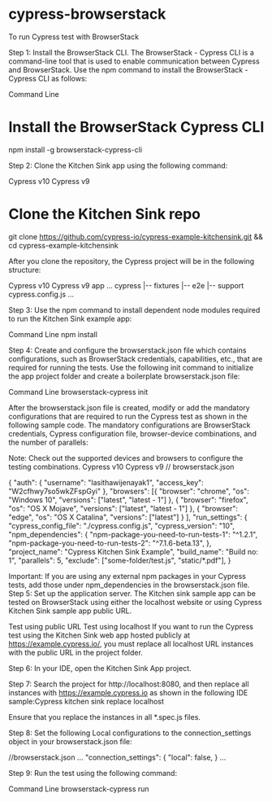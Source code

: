 # cypress-browserstack
To run Cypress test with BrowserStack

Step 1: Install the BrowserStack CLI. The BrowserStack - Cypress CLI is a command-line tool that is used to enable communication between Cypress and BrowserStack. Use the npm command to install the BrowserStack - Cypress CLI as follows:

Command Line
# Install the BrowserStack Cypress CLI
npm install -g browserstack-cypress-cli

Step 2: Clone the Kitchen Sink app using the following command:

Cypress v10
Cypress v9
# Clone the Kitchen Sink repo
git clone https://github.com/cypress-io/cypress-example-kitchensink.git && cd cypress-example-kitchensink


After you clone the repository, the Cypress project will be in the following structure:

Cypress v10
Cypress v9
app
...
cypress
|-- fixtures
|-- e2e
|-- support
cypress.config.js
...

Step 3: Use the npm command to install dependent node modules required to run the Kitchen Sink example app:

Command Line
npm install

Step 4: Create and configure the browserstack.json file which contains configurations, such as BrowserStack credentials, capabilities, etc., that are required for running the tests. Use the following init command to initialize the app project folder and create a boilerplate browserstack.json file:

Command Line
browserstack-cypress init

After the browserstack.json file is created, modify or add the mandatory configurations that are required to run the Cypress test as shown in the following sample code. The mandatory configurations are BrowserStack credentials, Cypress configuration file, browser-device combinations, and the number of parallels:

Note: Check out the supported devices and browsers to configure the testing combinations.
Cypress v10
Cypress v9
// browserstack.json

{
  "auth": {
    "username": "lasithawijenayak1",
    "access_key": "W2cfhwy7so5wkZFspGyi"
  },
  "browsers": [{
      "browser": "chrome",
      "os": "Windows 10",
      "versions": ["latest", "latest - 1"]
    },
    {
      "browser": "firefox",
      "os": "OS X Mojave",
      "versions": ["latest", "latest - 1"]
    },
    {
      "browser": "edge",
      "os": "OS X Catalina",
      "versions": ["latest"]
    }
  ],
  "run_settings": {
    "cypress_config_file": "./cypress.config.js",
    "cypress_version": "10",
    "npm_dependencies": {
      "npm-package-you-need-to-run-tests-1": "^1.2.1",
      "npm-package-you-need-to-run-tests-2": "^7.1.6-beta.13",
    },
    "project_name": "Cypress Kitchen Sink Example",
    "build_name": "Build no: 1",
    "parallels": 5,
    "exclude": ["some-folder/test.js", "static/*.pdf"],
}

Important: If you are using any external npm packages in your Cypress tests, add those under npm_dependencies in the browserstack.json file.
Step 5: Set up the application server. The Kitchen sink sample app can be tested on BrowserStack using either the localhost website or using Cypress Kitchen Sink sample app public URL.

Test using public URL
Test using localhost
If you want to run the Cypress test using the Kitchen Sink web app hosted publicly at https://example.cypress.io/, you must replace all localhost URL instances with the public URL in the project folder.

Step 6: In your IDE, open the Kitchen Sink App project.

Step 7: Search the project for http://localhost:8080, and then replace all instances with https://example.cypress.io as shown in the following IDE sample:Cypress kitchen sink replace localhost

Ensure that you replace the instances in all *.spec.js files.

Step 8: Set the following Local configurations to the connection_settings object in your browserstack.json file:

  //browserstack.json
  ...
  "connection_settings": {
          "local": false,
      }
  ...

Step 9: Run the test using the following command:

Command Line
browserstack-cypress run
